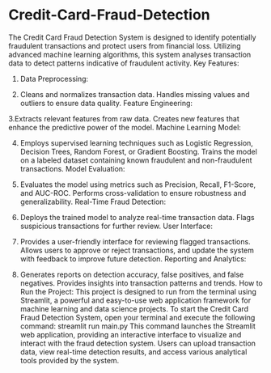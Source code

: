 # Credit-Card-Fraud-Detection
The Credit Card Fraud Detection System is designed to identify potentially fraudulent transactions and protect users from financial loss. Utilizing advanced machine learning algorithms, this system analyses transaction data to detect patterns indicative of fraudulent activity. 
Key Features:
1. Data Preprocessing:

2. Cleans and normalizes transaction data.
Handles missing values and outliers to ensure data quality.
Feature Engineering:

3.Extracts relevant features from raw data.
Creates new features that enhance the predictive power of the model.
Machine Learning Model:

4. Employs supervised learning techniques such as Logistic Regression, Decision Trees, Random Forest, or Gradient Boosting.
Trains the model on a labeled dataset containing known fraudulent and non-fraudulent transactions.
Model Evaluation:

5. Evaluates the model using metrics such as Precision, Recall, F1-Score, and AUC-ROC.
Performs cross-validation to ensure robustness and generalizability.
Real-Time Fraud Detection:

6. Deploys the trained model to analyze real-time transaction data.
Flags suspicious transactions for further review.
User Interface:

7. Provides a user-friendly interface for reviewing flagged transactions.
Allows users to approve or reject transactions, and update the system with feedback to improve future detection.
Reporting and Analytics:

8. Generates reports on detection accuracy, false positives, and false negatives.
Provides insights into transaction patterns and trends.
How to Run the Project:
This project is designed to run from the terminal using Streamlit, a powerful and easy-to-use web application framework for machine learning and data science projects. To start the Credit Card Fraud Detection System, open your terminal and execute the following command:
streamlit run main.py
This command launches the Streamlit web application, providing an interactive interface to visualize and interact with the fraud detection system. Users can upload transaction data, view real-time detection results, and access various analytical tools provided by the system.



